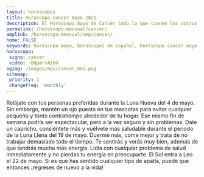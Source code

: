 ```yaml
---
layout: horoscopos
title: Horoscopo cancer mayo 2021
description: El Horóscopo mayo de Cancer todo lo que tienen los astros preparados para este mes, amor, trabajo, familia. Todo sobre astrologia, tarot, predicciones. Horoscopo gratis en español, predicciones y astrología.
permalink: /horoscopo-mensual/cancer/
amplink: /horoscopo-mensual/amp/cancer/
home: FALSE
keywords: horóscopo mayo, horoscopos en español, horóscopo cancer mayo , horóscopo esperanza gracia, horoscop, horóscopos gratis, horoscopo cancer, Tarot, Astrologia, Zodíaco, cancer, horoscopo gratis, horoscopo del mes 
horoscopo:
 signo: cancer
 video: -DQpmrrAIeU
ogimg: /images/mes/cancer_mes.png
sitemap:
 priority: 1
 changefreq: 'monthly'
---
```



Relájate con tus personas preferidas durante la Luna Nueva del 4 de mayo. Sin embargo, mantén un ojo puesto en tus mascotas para evitar cualquier pequeño y tonto contratiempo alrededor de tu hogar. Ese mismo fin de semana podría ser espectacular, pero a la vez seguro y sin problemas. Date un capricho, consiéntete más y vuélvete más saludable durante el periodo de la Luna Llena del 19 de mayo. Duerme más, come mejor y trata de no trabajar demasiado todo el tiempo. Te sentirás y verás muy bien, además de que tendrás mucha más energía. Lidia con cualquier problema de salud inmediatamente y no pierdas tu energía en preocuparte. El Sol entra a Leo el 22 de mayo. Si es que has sentido cualquier tipo de apatía, puede que entonces ¡regreses de nuevo a la vida!   